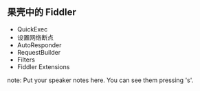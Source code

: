 ##  果壳中的 Fiddler

* QuickExec
* 设置网络断点
* AutoResponder
* RequestBuilder
* Filters
* Fiddler Extensions

note:
    Put your speaker notes here.
    You can see them pressing 's'.
